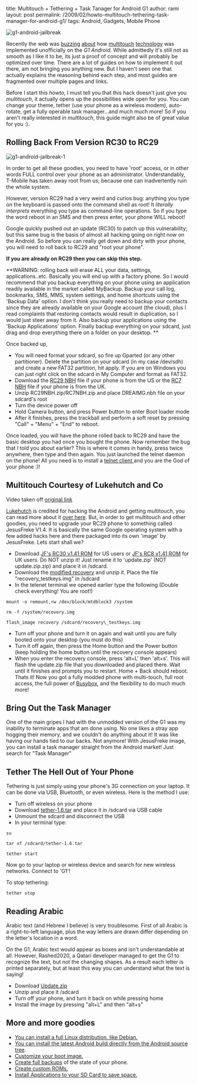 title: Multitouch + Tethering + Task Tanager for Android G1
author: rami
layout: post
permalink: /2009/02/howto-multitouch-tethering-task-manager-for-android-g1/
tags: Android, Gadgets, Mobile Phone

![g1-android-jailbreak]({filename}/images/g1-android-jailbreak.jpg)

Recently the web was [buzzing](http://i.gizmodo.com/5139087/multitouch-implemented-on-g1-android-unofficially) [about](http://www.engadget.com/2009/01/25/get-your-hack-on-unofficial-multi-touch-support-released-for-an/) how [multitouch](http://www.talkandroid.com/556-android-g1-multitouch/) [technology](http://androidcommunity.com/multitouch-hack-for-t-mobile-g1-video-demo-20090126/) was implemented unofficially on the *G1 Android*. While admittedly it's still not as smooth as I like it to be, its just a proof of concept and will probably be optimized over time. There are a lot of guides on how to implement it out there, am not bringing you anything new. But I haven't seen one that actually explains the reasoning behind each step, and most guides are fragmented over multiple pages and links.

Before I start this *howto*, I must tell you that this hack doesn't just give you *multitouch*, it actually opens up the possibilities wide open for you. You can change your theme, tether (use your phone as a wireless modem), auto-rotate, get a fully operable task manager...and much much more! So if you aren't really interested in *multitouch*, this guide might also be of great value for you :).

## Rolling Back From Version RC30 to RC29

![g1-android-jailbreak-1]({filename}/images/g1-android-jailbreak-2.jpg)

In order to get all these goodies, you need to have 'root' access, or in other words FULL control over your phone as an administrator. Understandably, T-Mobile has taken away root from us; because one can inadvertently ruin the whole system.

However, version RC29 had a very weird and curios bug: anything you type on the keyboard is passed onto the command shell as root! It *literally interprets* everything you type as command-line operations. So if you type the word reboot in an SMS and then press enter, your phone WILL reboot! 

Google quickly pushed out an update (RC30) to patch up this vulnerability; but this same bug is the basis of almost all hacking going on right now on the Android. So before you can really get down and dirty with your phone, you will need to roll back to RC29 and "root your phone".

**If you are already on RC29 then you can skip this step.**

**WARNING: rolling back will erase ALL your data, settings, applications..etc. Basically you will end up with a factory phone. So I would recommend that you backup everything on your phone using an application readily available in the market called MyBackup. Backup your call log, bookmarks, SMS, MMS, system settings, and home shortcuts using the 'Backup Data' option. I don't think you really need to backup your contacts since they are already available on your Google account (the cloud), plus I read complaints that restoring contacts would result in duplication, so I would just steer away from it. Also backup your applications using the 'Backup Applications' option. Finally backup everything on your sdcard, just drag and drop everything there on a folder on your desktop. **

Once backed up,

* You will need format your sdcard, so fire up Gparted (or any other partitioner). Delete the partition on your sdcard (in my case /dev/sdh) and create a new FAT32 partition, hit apply.  If you are on Windows you can just right click on the sdcard in My Computer and format as FAT32.
* Download the [RC29 NBH](http://android-dls.com/files/upload/DREAIMG.nbh "http://android-dls.com/files/upload/DREAIMG.nbh") file if your phone is from the US or the [RC7 NBH](http://android-dls.com/files/upload/uk/DREAIMG.NBH "http://android-dls.com/files/upload/uk/DREAIMG.NBH") file if your phone is from the UK.
* Unzip RC29NBH.zip/RC7NBH.zip and place DREAIMG.nbh file on your sdcard's root
* Turn the device power off
* Hold Camera button, and press Power button to enter Boot loader mode
* After it finishes, press the trackball and perform a soft reset by pressing "Call" + "Menu" + "End" to reboot.

Once loaded, you will have the phone rolled back to RC29 and have the basic desktop you had once you bought the phone. Now remember the bug that I told you about earlier? This is where it comes in handy, press twice anywhere, then type and then again. You just launched the telnet daemon on the phone! All you need is to install a [telnet client ](http://android-dls.com/files/apps/Telnet.apk)and you are the God of your phone :)!

## Multitouch Courtesy of Lukehutch and Co

Video taken off [original link](https://www.youtube.com/watch?v=2ZEshnuQcno)

[Lukehutch](http://lukehutch.wordpress.com) is credited for hacking the Android and getting multitouch, you can read more about it [over here](http://lukehutch.wordpress.com/2009/01/25/get-multi-touch-support-on-your-t-mobile-g1-today/). But, in order to get multitouch and other goodies, you need to upgrade your RC29 phone to something called JesusFreke V1.4\. It is basically the same Google operating system with a few added hacks here and there packaged into its own 'image' by JesusFreke. Lets start shall we?

* Download [JF's RC30 v1.41 ROM](http://android-dls.com/files/jf/v1.41/JFv1.41_RC30.zip "http://android-dls.com/files/jf/v1.41/JFv1.41_RC30.zip") for US users or [JF's RC8 v1.41 ROM](http://android-dls.com/files/jf/v1.41/JFv1.41_RC8.zip "http://android-dls.com/files/jf/v1.41/JFv1.41_RC8.zip") for UK users. Do NOT unzip it! Just rename it to 'update.zip' (NOT update.zip.zip) and place it in /sdcard.
* Download the [modified recovery](http://android-dls.com/files/jf/AndroidMod.zip "http://android-dls.com/files/jf/AndroidMod.zip") and unzip it. Place the file "recovery\_testkeys.img" in /sdcard
* In the telenet terminal we opened earlier type the following (Double check everything! You are root!)

`mount -o remount,rw /dev/block/mtdblock3 /system` 

`rm -f /system/recovery.img` 

`flash_image recovery /sdcard/recovery\_testkeys.img`

* Turn off your phone and turn it on again and wait until you are fully booted onto your desktop (you must do this)
* Turn it off again, then press the Home button and the Power button (keep holding the home button until the recovery console appears)
* When you enter the recovery console, press 'alt+L' then 'alt+s'. This will flash the update.zip file that you downloaded and placed there. Wait until it finishes and prompts you to restart. Home + Back should reboot.
Thats it! Now you got a fully modded phone with multi-touch, full root access, the full power of [Busybox](http://en.wikipedia.org/wiki/BusyBox), and the flexibility to do much much more!

## Bring Out the Task Manager

One of the main gripes I had with the unmodded version of the G1 was my inability to terminate apps that am done using. No one likes a stray app hogging their memory, and we couldn't do anything about it! It was like having our hands tied to our backs. Not anymore! With JesusFreke image, you can install a task manager straight from the Android market! Just search for "Task Manager"

## Tether The Hell Out of Your Phone

Tethering is just simply using your phone's 3G connection on your laptop. It can be done via USB, Bluetooth, or even wireless. Here is the method I use:
* Turn off wireless on your phone
* Download [tether-1.6.tar](http://www.parrothd.com/tether-1.6.tar) and place it in /sdcard via USB cable
* Unmount the sdcard and disconnect the USB
* In your terminal type:

`su` 

`tar xf /sdcard/tether-1.6.tar` 

`tether start` 

Now go to your laptop or wireless device and search for new wireless networks. Connect to 'G1'!

To stop tethering: 

`tether stop`

## Reading Arabic

Arabic text (and Hebrew I believe) is very troublesome. First of all Arabic is a right-to-left language, plus the way letters are drawn differ depending on the letter's location in a word.

On the G1, Arabic text would appear as boxes and isn't understandable at all. However, Rashed2020, a Qatari developer managed to get the G1 to recognize the text, but not the changing shapes. As a result each letter is printed separately, but at least this way you can understand what the text is saying!

* Download [Update.zip](http://www.2shared.com/file/4721532/c336ef8d/update.html)
* Unzip and place it /sdcard
* Turn off your phone, and turn it back on while pressing home
* Install the image by pressing "alt+L" and then "alt+s"

## More and more goodies

* [You can install a full Linux distribution, like Debian.](http://www.saurik.com/id/10)
* [You can install the latest Android build directly from the Android source tree](http://www.koushikdutta.com/2008/12/building-android-source-and-deploying.html).
* [Customize your boot image.](http://forum.xda-developers.com/showthread.php?t=456071)
* [Create full backups](http://forum.xda-developers.com/showthread.php?t=459830) of the state of your phone.
* [Create custom ROMs.](http://forum.xda-developers.com/showthread.php?t=466174)
* [Install Applications to your SD Card to save space.](http://forum.xda-developers.com/showthread.php?t=462882)
